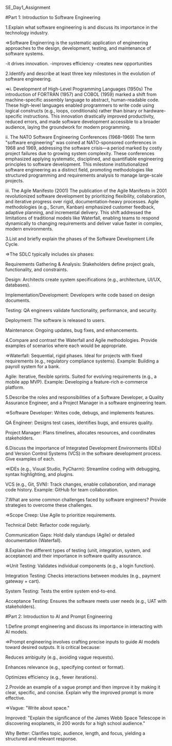SE_Day1_Assignment

#Part 1: Introduction to Software Engineering

1.Explain what software engineering is and discuss its importance in the technology industry. 

=>Software Enginerring is the systematic application of engineering approaches to the design, development, testing, and maintenance of software systems.

-it drives innovation.
-improves efficiency
-creates new opportunities


2.Identify and describe at least three key milestones in the evolution of software engineering.  

=>i. Development of High-Level Programming Languages (1950s)
The introduction of FORTRAN (1957) and COBOL (1959) marked a shift from machine-specific assembly language to abstract, human-readable code. These high-level languages enabled programmers to write code using logical constructs (e.g., loops, conditionals) rather than binary or hardware-specific instructions. This innovation drastically improved productivity, reduced errors, and made software development accessible to a broader audience, laying the groundwork for modern programming.

ii. The NATO Software Engineering Conferences (1968–1969)
The term "software engineering" was coined at NATO-sponsored conferences in 1968 and 1969, addressing the software crisis—a period marked by costly project failures due to growing system complexity. These conferences emphasized applying systematic, disciplined, and quantifiable engineering principles to software development. This milestone institutionalized software engineering as a distinct field, promoting methodologies like structured programming and requirements analysis to manage large-scale projects.

iii. The Agile Manifesto (2001)
The publication of the Agile Manifesto in 2001 revolutionized software development by prioritizing flexibility, collaboration, and iterative progress over rigid, documentation-heavy processes. Agile methodologies (e.g., Scrum, Kanban) emphasized customer feedback, adaptive planning, and incremental delivery. This shift addressed the limitations of traditional models like Waterfall, enabling teams to respond dynamically to changing requirements and deliver value faster in complex, modern environments.


3.List and briefly explain the phases of the Software Development Life Cycle.

=>The SDLC typically includes six phases:

Requirements Gathering & Analysis: Stakeholders define project goals, functionality, and constraints.

Design: Architects create system specifications (e.g., architecture, UI/UX, databases).

Implementation/Development: Developers write code based on design documents.

Testing: QA engineers validate functionality, performance, and security.

Deployment: The software is released to users.

Maintenance: Ongoing updates, bug fixes, and enhancements.


4.Compare and contrast the Waterfall and Agile methodologies. Provide examples of scenarios where each would be appropriate.

=>Waterfall: Sequential, rigid phases. Ideal for projects with fixed requirements (e.g., regulatory compliance systems). Example: Building a payroll system for a bank.

Agile: Iterative, flexible sprints. Suited for evolving requirements (e.g., a mobile app MVP). Example: Developing a feature-rich e-commerce platform.


5.Describe the roles and responsibilities of a Software Developer, a Quality Assurance Engineer, and a Project Manager in a software engineering team.

=>Software Developer: Writes code, debugs, and implements features.

QA Engineer: Designs test cases, identifies bugs, and ensures quality.

Project Manager: Plans timelines, allocates resources, and coordinates stakeholders.


6.Discuss the importance of Integrated Development Environments (IDEs) and Version Control Systems (VCS) in the software development process. Give examples of each.

=>IDEs (e.g., Visual Studio, PyCharm): Streamline coding with debugging, syntax highlighting, and plugins.

VCS (e.g., Git, SVN): Track changes, enable collaboration, and manage code history. Example: GitHub for team collaboration.


7.What are some common challenges faced by software engineers? Provide strategies to overcome these challenges.

=>Scope Creep: Use Agile to prioritize requirements.

Technical Debt: Refactor code regularly.

Communication Gaps: Hold daily standups (Agile) or detailed documentation (Waterfall).


8.Explain the different types of testing (unit, integration, system, and acceptance) and their importance in software quality assurance.

=>Unit Testing: Validates individual components (e.g., a login function).

Integration Testing: Checks interactions between modules (e.g., payment gateway + cart).

System Testing: Tests the entire system end-to-end.

Acceptance Testing: Ensures the software meets user needs (e.g., UAT with stakeholders).


#Part 2: Introduction to AI and Prompt Engineering

1.Define prompt engineering and discuss its importance in interacting with AI models.

=>Prompt engineering involves crafting precise inputs to guide AI models toward desired outputs. It is critical because:

Reduces ambiguity (e.g., avoiding vague requests).

Enhances relevance (e.g., specifying context or format).

Optimizes efficiency (e.g., fewer iterations).


2.Provide an example of a vague prompt and then improve it by making it clear, specific, and concise. Explain why the improved prompt is more effective.

=>Vague: "Write about space."

Improved: "Explain the significance of the James Webb Space Telescope in discovering exoplanets, in 200 words for a high school audience."

Why Better: Clarifies topic, audience, length, and focus, yielding a structured and relevant response.
